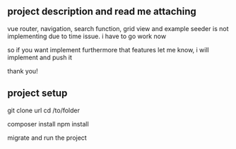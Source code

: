
## project description and read me attaching

vue router, navigation, search function, grid view and example seeder is not implementing due to time issue. i have to go work now 

so if you want implement furthermore that features let me know, i will implement and push it

thank you! 

## project setup

git clone url
cd /to/folder

composer install
npm install

migrate and run the project
